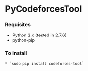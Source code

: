 # PyCodeforcesTool

### Requisites
  * Python 2.x (tested in 2.7.6)
  * python-pip

### To install
    * `sudo pip install codeforces-tool`
